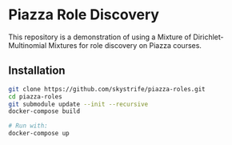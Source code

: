 # Piazza Role Discovery

This repository is a demonstration of using a Mixture of
Dirichlet-Multinomial Mixtures for role discovery on Piazza courses.

## Installation

```bash
git clone https://github.com/skystrife/piazza-roles.git
cd piazza-roles
git submodule update --init --recursive
docker-compose build

# Run with:
docker-compose up
```
